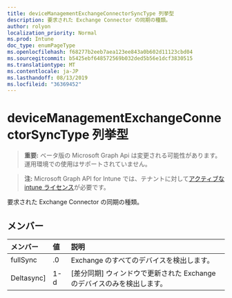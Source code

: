 ```yaml
---
title: deviceManagementExchangeConnectorSyncType 列挙型
description: 要求された Exchange Connector の同期の種類。
author: rolyon
localization_priority: Normal
ms.prod: Intune
doc_type: enumPageType
ms.openlocfilehash: f68277b2eeb7aea123ee843a0b602d11123cbd04
ms.sourcegitcommit: b5425ebf648572569b032ded5b56e1dcf3830515
ms.translationtype: MT
ms.contentlocale: ja-JP
ms.lasthandoff: 08/13/2019
ms.locfileid: "36369452"
---
```

# <a name="devicemanagementexchangeconnectorsynctype-enum-type"></a>deviceManagementExchangeConnectorSyncType 列挙型

> **重要:** ベータ版の Microsoft Graph Api は変更される可能性があります。運用環境での使用はサポートされていません。

> **注:** Microsoft Graph API for Intune では、テナントに対して[アクティブな intune ライセンス](https://go.microsoft.com/fwlink/?linkid=839381)が必要です。

要求された Exchange Connector の同期の種類。

## <a name="members"></a>メンバー
|メンバー|値|説明|
|:---|:---|:---|
|fullSync|.0|Exchange のすべてのデバイスを検出します。|
|Deltasync]|1-d|[差分同期] ウィンドウで更新された Exchange のデバイスのみを検出します。|



